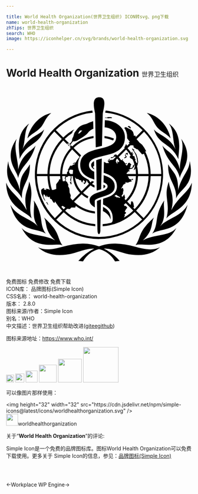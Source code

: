 ```yaml
---

title: World Health Organization(世界卫生组织) ICON转svg、png下载
name: world-health-organization
zhTips: 世界卫生组织
search: WHO
image: https://iconhelper.cn/svg/brands/world-health-organization.svg

---
```


# World Health Organization  <small style="font-size: 60%;font-weight: 100">世界卫生组织</small>

<div id="svg" class="svg-wrap">
<svg role="img" viewBox="0 0 24 24" xmlns="http://www.w3.org/2000/svg"><title>World Health Organization icon</title><path d="M12.0214 1.4122c-1.064 0-.6118 1.5783-.5273 2.0925 0 .025.0857 3.5707.1024 4.3789.1619-.0429.3226-.0822.4761-.119l.3214-.081c.0154-.782.094-4.1658.0964-4.1837.0702-.551.6272-2.0877-.469-2.0877zm-.3118 12.0405c.119-.0405.238-.0762.3452-.1107l.2297-.0714c0-.2274.069-3.372.0809-3.9433a7.2271 7.2271 0 0 0-.732.2107c.0083.4285.0702 3.5719.0762 3.9147zm.3928 1.1926c-.0405.0143-.144.0583-.2095.081-.0655.0226-.1571.0606-.1571.0845 0 .0238.0666 3.6195.0666 3.6992 0 .744.3785.7487.3785 0 0-.0535.0762-3.9159.0762-3.9159s-.0905.0298-.1547.0512zm-.8558-10.1468a5.4953 5.4953 0 0 0-.8332.3392c-.2975.0988-.7141.119-1.151.588a5.8905 5.8905 0 0 0-.3963.5094c-.131.188-.1369.4904-.238.6535-.1381.238-.1048.3701-.1048.3701v.0072a.632.632 0 0 1-.1595.2952.6046.6046 0 0 1-.5546.2213c.1975.0988.476-.0392.476-.0392a3.6433 3.6433 0 0 0-.1047.3927c.2214-.501.425-.6843.488-.7355.0952.0214.2928.013.6594-.1976.4142-.238 1.0367-.6249 1.2129-.87a1.6175 1.6175 0 0 1 .7332-.5535c-.0131-.3773-.0203-.7035-.0274-.9808zM9.4993 6.0637L9.284 6.11l.257-.413.3.0095zm1.2795 8.64c0 .4665.3452.714.6892.9128 0-.0785-.0143-.801-.0143-.8129.0071-.144.1464-.2309.2595-.2845a5.6 5.6 0 0 1 .5463-.2082c.1023-.0358.1892-.0703.2868-.0988.6904-.2083 1.489-.4761 1.489-1.3093 0-.8332-.6844-1.1902-1.4283-1.4438 0 .2678-.013.6594-.019.9296.3166.119.526.275.526.5142 0 .3011-.3213.476-.5486.5618a5.9252 5.9252 0 0 1-.2797.0976c-.1833.0571-.381.119-.5654.1904a2.7126 2.7126 0 0 0-.2797.119c-.3285.1643-.663.406-.6618.832zm4.5753-8.1496c0-.8534-.619-1.8009-2.1365-2.1353a3.6528 3.6528 0 0 0-.463-.0536c0 .1286-.0095.4237-.0095.4237 0 .0929-.0095.4345-.012.5083a2.1424 2.1424 0 0 1 .2917.0404c.882.2107 1.1974.7142 1.1974 1.2165 0 .8105-.6927 1.1164-1.5473 1.3473l-.2821.0738c-.2583.0643-.5237.1262-.7868.1964a10.782 10.782 0 0 0-.2797.0797c-.9438.288-1.7556.7427-1.7556 1.9044 0 1.1617.926 1.5878 1.8294 1.8663q-.0083-.4987-.019-1.0022c-.3988-.1868-.6797-.4332-.6797-.8474 0-.4142.256-.6499.6475-.8332a3.0192 3.0192 0 0 1 .2786-.1083c.225-.0762.476-.1416.7439-.2059l.282-.0678c1.2724-.2976 2.7007-.6963 2.7007-2.4031zm-2.8482 9.5362c.4284.2166.8236.5165.989 1.0843.0726-.9403-.4546-1.3474-.9771-1.6223l-.012.538zM19.5199 5.29c.4595.5475 1.2629.87 1.733 1.4188-.3368-1.6223-1.589-2.947-3.0696-3.2637.7225.544.8784 1.2998 1.3366 1.845zM1.7235 9.4023c1.02-2.2198 2.5423-1.7497 3.1862-3.8647-.357.6487-2.0234.9224-2.7982 2.5852.394-.988.1964-2.4995.863-3.3148-1.9926 1.47-1.144 3.848-1.251 4.5943zm1.8472 5.324c.1833.864-.357 2.1114.5 3.304-.8856-.9926-2.7614-1.245-3.5256-2.7542.9522 3.6898 3.4517 2.928 4.5694 3.729-.9237-1.327-.1679-2.209-1.5438-4.2789zm-.2868 2.315c-.5463-2.0603.4273-2.7745-.3166-4.7503-.0774 1.114-.8201 1.6568-.319 3.6898C1.7639 14.2597.3963 13.6169 0 12.4338c.0274 3.2351 2.6269 3.7148 3.2839 4.6075zm3.992 3.4517c-.7653-1.0594-.238-1.658-2.3923-3.5815.4546.7023-.0143 1.5854 1.4354 2.959-1.4188-.8332-3.3755-.4761-4.3194-1.5962 1.6211 3.103 4.4694 1.8366 5.2763 2.2222zm10.4051-.6225c1.4497-1.3736.9808-2.2615 1.4354-2.959-2.1495 1.9235-1.627 2.5221-2.3923 3.5815.807-.3857 3.6552.8807 5.2751-2.2187-.9427 1.1213-2.8994.763-4.3182 1.5997zm2.2484-1.8437c.8534-1.1903.3166-2.44.4999-3.3041-1.376 2.0698-.6201 2.9518-1.5473 4.2848 1.1236-.801 3.6135-.0416 4.5693-3.729-.763 1.5069-2.6364 1.7592-3.522 2.7519zm-3.435 2.6126a10.617 10.617 0 0 0-2.3508-.3571 5.6834 5.6834 0 0 0-2.1424.3642 5.687 5.687 0 0 0-2.1424-.3642 10.617 10.617 0 0 0-2.3508.357c-1.2938.344-2.4114.6106-3.3862.119.9343.8332 2.0234 1.1249 3.5981.9523 1.3093-.1405 2.3698-.7963 3.6052-.7868h.0488a6.6023 6.6023 0 0 0-2.0377 1.5842l.5952.0798s.6272-1.2605 2.0698-1.589c1.4426.3285 2.0698 1.589 2.0698 1.589l.5951-.0798a6.6213 6.6213 0 0 0-2.0377-1.5758h.0488c1.2355-.0096 2.2936.6463 3.604.7867 1.5748.1702 2.665-.1262 3.5994-.9522-.9748.4868-2.0925.2202-3.3863-.1238zM3.0553 10.0569c-.5333 1.0236-1.3617 1.2581-1.27 3.3767-.45-1.883-1.5188-2.5804-1.5057-3.7813-.7427 3.1303 1.2426 3.5016 1.752 4.8133-.075-1.8794 1.1248-2.259 1.0236-4.4087zm.745-2.4162c-.1856.2595-.3154.3702-.8105.7785a4.0194 4.0194 0 0 0-1.4426 2.353c.0512-1.1473-.6582-2.7958-.1869-3.998-1.8246 2.577.1048 4.1207.1726 5.0538.4737-1.796 1.5616-1.8103 2.2674-4.1873zm18.6511 3.1316A4.0254 4.0254 0 0 0 21.01 8.4192c-.4951-.4083-.6249-.519-.8105-.7785.7058 2.3805 1.7937 2.3912 2.2614 4.1873.0679-.9331 1.9972-2.4769.1714-5.0537.4761 1.202-.232 2.8506-.1809 3.998zm1.5473 1.6663c-.3963 1.1831-1.764 1.8258-2.6483 3.5517.5011-2.0377-.238-2.5805-.319-3.6898-.7439 1.9782.238 2.6888-.3166 4.7503.6582-.9022 3.2577-1.3819 3.2851-4.617zm-3.0506-2.3817c-.1011 2.1496 1.0998 2.5293 1.0236 4.404.5106-1.3093 2.4995-1.683 1.752-4.8134.0143 1.201-1.0545 1.9044-1.5008 3.7754.0833-2.1079-.7451-2.3424-1.2748-3.366zM4.4824 5.296c.4607-.5474.6166-1.3009 1.3379-1.8448-1.4807.3166-2.7376 1.6413-3.0697 3.2636.463-.5546 1.2677-.8772 1.727-1.4247zm14.6126.2476c.644 2.1151 2.1663 1.645 3.1851 3.8648-.106-.7463.7427-3.1244-1.2497-4.5944.6665.8165.469 2.327.8629 3.3148-.7773-1.6687-2.44-1.9424-2.803-2.5911zm-5.1692 1.195a4.9895 4.9895 0 0 0-1.2176-.3273v.2714a4.761 4.761 0 0 1 1.1188.307.7141.7141 0 0 0 .0988-.251zM13.6175 4.12l.081-.0726-.1548-.0655-.407-.0083-.106.0738-.238-.0202v.0583a4.136 4.136 0 0 1 .419.044l.1987-.0178zm-.789 8.778c0-.069-.0917-.1368-.2274-.2011h-.025c0 .056 0 .332-.0084.4666.1679-.075.2607-.156.2607-.2655zM8.1126 7.7205a1.2997 1.2997 0 0 1 .0345-.1488.6891.6891 0 0 1-.1666.0167zm3.8956 11.9738a8.3031 8.3031 0 0 0 .8463-16.5598c0 .0155 0 .0321-.0095.0476-.0167.081-.0322.1535-.044.2178a8.0163 8.0163 0 0 1 4.8359 2.2615l-.9165.9165.0345-.162-.119-.0523-.1643-.0095.0345-.106-.1106-.3749-.2286-.2511-.7141-.3773-.062.0655-.1296.038a2.1424 2.1424 0 0 1 .3785 1.2034v.163l.357.4464-.1666.038.1107.1667-.313.3118-.1262-.238a2.133 2.133 0 0 1-.238.4678l.0702.0642-.9653.9653a3.2917 3.2917 0 0 0-.181-.1607 4.5833 4.5833 0 0 1-.2832.119l.0821.0643-.0488.0488-.119.0631-.0417.119-.0702-.0702-.2035.0679.056.0892.1404-.0369.0916.0072.0072-.05.0702-.0357.0214-.0417.1262-.0357h.0988c.019.0167.0392.0345.057.0524l-.388.369-.0285-.0405-.4.0654-.0892.0893-.0869.0107.2476-.238-.088-.044-.2322.3094.0679-.0071v.119l.0845.0333.0166.119-.1392-.0273-.1452.0261-.3571-.1797-.0286 1.4164c.8332.2785 1.708.6808 1.708 1.7378a1.3093 1.3093 0 0 1-.595 1.1164l-.018.0119-.0261.0179c-.3357.2213-.7665.3404-1.1403.457l-.0107.7403c.5951.2952 1.3152.7249 1.2486 1.9544-.0084.3023-.1262.3856-.2274.413a6.2511 6.2511 0 0 1-1.0712.1702v.2702a6.6499 6.6499 0 0 0 4.1397-1.8282l.964.9641a8.0186 8.0186 0 0 1-11.1049.0226l.9641-.964a6.6451 6.6451 0 0 0 4.0814 1.8031v-.2702a6.3785 6.3785 0 0 1-3.8945-1.7222l.257-.2583.3572.0405.188-.2024.4928.0167.0726-.1702-.0179-.0726a4.999 4.999 0 0 0 2.5102 1.0033v-.2713a4.7526 4.7526 0 0 1-2.7042-1.2403l.9653-.9652a3.4338 3.4338 0 0 0 .782.5249.913.913 0 0 1 .0976-.2536 3.1208 3.1208 0 0 1-.6892-.463l.9677-.9664a1.7687 1.7687 0 0 0 .5166.2868v-.2904a1.4842 1.4842 0 0 1-.319-.1893l.2725-.2725a6.7378 6.7378 0 0 1-.288-.0929l-.1833.1833a1.4759 1.4759 0 0 1-.2309-.344 3.2815 3.2815 0 0 1-.476-.2547 1.8675 1.8675 0 0 1-.9035-1.6401 1.9687 1.9687 0 0 1 .3904-1.2498l-.9617-.9617a4.7502 4.7502 0 0 1 2.5757-1.2664c0-.0928 0-.1845-.006-.2714a5.0204 5.0204 0 0 0-2.76 1.3498l-.1631-.1595a4.504 4.504 0 0 0-.1297.2511l.1023.1036a5.0145 5.0145 0 0 0-1.364 3.3552H5.6096a6.382 6.382 0 0 1 1.7699-4.3253l.4332.4345a.5487.5487 0 0 0 .062 0 .6546.6546 0 0 0 .2463-.0715l-.551-.551a6.488 6.488 0 0 1 .9521-.7594 1.7925 1.7925 0 0 1 .0679-.2 3.2053 3.2053 0 0 1 .2083-.2797 6.6653 6.6653 0 0 0-1.4188 1.0462l-.9641-.964a7.9984 7.9984 0 0 1 4.7729-2.2377 2.1298 2.1298 0 0 1-.012-.0595c-.0118-.0631-.0261-.1333-.0392-.2071a8.3043 8.3043 0 0 0 .8665 16.5622zm1.7985-5.731v-.0071zm4.0206-8.108a8.0056 8.0056 0 0 1 2.2198 5.4561h-1.37a6.626 6.626 0 0 0-.7141-2.9137l.0119-.0238.094.05.0226-.0726-.238-.4273-.2892-.3999-.3428-.2797c-.119-.1452-.238-.2857-.3654-.4213zm-1.7437 1.7462l.3273.0143.0786.094-.0393.1392.4511.2857.0893-.0107.5832.6665.238-.0833a6.3559 6.3559 0 0 1 .5952 2.6042h-1.364a4.9728 4.9728 0 0 0-.1274-1.0378l.063-.0846.0846-.4272-.0643-.4595-.1642-.5284-.381-.557.093.0487.0463-.0464-.3059-.2071-.0202.0678.3059.4369.1726.357.119.3571.0393.238.063.4024-.119.0083s-.132-.2464-.1725-.3476l.0607-.0916-.119-.1666V9.107l-.0834-.1047-.1035.013a2.924 2.924 0 0 0-.119-.2035l.0737.037.019-.0191-.0392-.0857.0893-.05-.0405-.05-.1321.05.0488-.207-.0786-.0453-.0702.1654a5.0752 5.0752 0 0 0-.4963-.6308zm-.2737 3.1981l.2451-.1333.25-.038.0547-.119.1393-.0834.0536-.119.0428-.2012a4.071 4.071 0 0 1 .0548.2155l-.1321.394v.1332l.1916-.2559a4.611 4.611 0 0 1 .0678.7142h-1.1902l-.0274-.1036.1393-.1107.0273-.0666.0607-.0452.162-.0167.0166-.0714zm-1.6378-.9367l.119-.0285v-.0286l-.119-.0821.0416-.2571.1464-.1464a3.2327 3.2327 0 0 1 .2536.3297l-.0512.1583-.1333-.0952-.1012.0273.05.094h.05l-.056.1393-.038-.056zm.5225 4.5313l-.2952-.0833-.088.032-.1667-.1273-.1571-.056c.0774-.0559.1524-.119.225-.176l.238.1713.1857.0976.0916.0917zm-.15-5.2633l.9653-.9653a4.8121 4.8121 0 0 1 .5951.8023l-.119.0333.006.2154.357.2286a4.6657 4.6657 0 0 1 .2262.6094l-.0631.0928-.131.0833-.032.2-.0893.05-.075.088-.075-.0273h-.1333l.0774-.1048.0559-.2725.088-.0548-.2487-.2559-.194.0655-.044.182-.119.1322-.1274-.1048-.0452-.1118.0726-.0453.0404.0738.0595-.0226-.0261-.119h-.0845l-.006.05-.056.0107-.3035-.3559-.1023-.0774.0393-.0428.0904-.031-.0833-.0333s-.106.0238-.119.0238l.0607.0762h-.1524a3.2982 3.2982 0 0 0-.3047-.3928zm.4916 5.136l-.131-.131.1-.1298.1262-.257-.0488-.0715.0833-.1904-.0095-.1714-.05-.1773-.119-.0417-.044.1-.0715-.019a3.235 3.235 0 0 0 .2857-.4988l.119-.0523.069-.0929.0334.0381.0833-.1-.0666-.0833.0607-.0167.1118.0453h.2107l.1274-.0667.3332-.088-.063-.1107-.0215-.1345.1786.0785.0666-.0393-.0333-.138-.2154.0869-.238-.05-.1834-.375h1.0439a4.7514 4.7514 0 0 1-1.3176 3.1042l-.1429-.144.062-.1917-.112-.4225zm.1845 2.6625l.1285-.2762-.05-.119.1893-.1666v-.1l-.1619-.1012.1333-.2654.2-.2618-.2-.2155h-.15l-.0928-.1511a7.5411 7.5411 0 0 0 .238-.206l.9654.9653a6.4725 6.4725 0 0 1-1.1998.8987zm1.2045-1.2736l.1071-.119-.1011-.5285-.069-.0273.0428-.0893-.2285-.0714-.044.188-.0227.238-.0476.0441-.4166-.4166a5.0192 5.0192 0 0 0 1.3973-3.2934h1.3653a6.3737 6.3737 0 0 1-1.7973 4.2587zm.3761.375a6.6463 6.6463 0 0 0 1.877-4.4492h1.364a8.008 8.008 0 0 1-2.2757 5.4144zm-8.2126-1.3224a5.1601 5.1601 0 0 1-.2833-.319l.0417-.3452-.144-.3308-.0358-.5178-.1618-.3142.0333-.1952-.1952-.375-.1702-.0856.069-.1988-.0702-.1571.0702-.1798h.1869l.0654-.1083h.319l.0488.094-.0595.3298-.038.0559.119.2607-.0786.0428-.0548-.069-.0238.0262.0548.1547.094.181h.044l.031-.1762-.0452-.0596v-.1095l-.0143-.2261.0595-.3975-.0643-.1072h.2286a3.3898 3.3898 0 0 0 .939 2.1627zm-.9046-2.6673l-.1286.2023h-.2213l-.0179-.013a4.849 4.849 0 0 1-.069-.6488h.4106l-.0988.3285zm.4487-.9368l.025-.2713.1619-.094.2892.0511.044.0524a3.2136 3.2136 0 0 0-.044.469h-.3273zm1.389 1.02l.0679-.0344.1702.1345-.0774.063.2012.1334-.0048-.1429.1071-.1773.1119.119.119.1643-.219.0452.094.188.144-.0761-.0142-.0595.1071-.0727.063-.2975a1.7746 1.7746 0 0 0 .3131.476l-.964.9642a3.1196 3.1196 0 0 1-.8451-1.8116l.1975.2107h.1857zm-.9926-3.9825l.964.9653a3.441 3.441 0 0 0-.5117.7368h-.0667l-.1357.0416h-.0476l-.144.1345.182-.038.1643-.0417-.0285.063-.144.0882h-.0726l-.212.1618-.2046-.0166-.2964.5522.0583.1107-.1607.1786-.025.238h-.6046a4.7514 4.7514 0 0 1 1.2855-3.1744zM7.283 15.4202l.3059.1797.063.0428-.2213.2214q-.1548-.1607-.3-.332zm-.306-3.8386c0 .1321.0168.2643.031.394l-.1666.038-.0345.1691-.3476.4428.0084.6082-.3571.119h-.1952a6.3654 6.3654 0 0 1-.3047-1.7723zm-1.3473 1.764l-.0797-.0155-.075-.0845-.3833-.0333.119.1606-.357-.0666.0928-.0857-.0869-.0857-.2559.1119-.0916.169.0357.3892.2952.6999.1416.2213.081.0298-.2226-.4225-.0488-.2155.05-.0523-.031-.119.1345.0178.206.3118.0511.0203v-.2274l.0833.0488.0179.119.2166.0572.0905-.0643.031.0214v.1655l.0951.119.119.0262.2524.4273.1535.0428.0476-.2a6.7034 6.7034 0 0 0 .9403 1.2141l-.964.9641a8.0127 8.0127 0 0 1-2.3115-5.4287h1.3652a6.6451 6.6451 0 0 0 .288 1.764zm.5952-7.514l.964.964a6.6546 6.6546 0 0 0-1.8496 4.5158h-1.364A8.008 8.008 0 0 1 6.219 5.8316zm9.879-.4975l-.0822-.1333-.1785-.0893-.1393.106.1786.0951.1916.1464zm-.8344 3.8504v.1047l.238-.0702.0726-.144-.163-.2143.0869-.1309.2202.1571.0404-.0321-.044-.031-.05-.0952.0905-.0523-.0881-.119-.2071.1047-.069.1297-.0417.113.0916.1536-.0333.0714zm-9.8671 6.1202l.0179-.0619-.119-.2666-.1453-.0536zm5.5798-5.1276c0 .2286.1393.3904.3928.5297v-.1024l-.1595-.1594.0845-.1536.069-.019c0-.2666-.0106-.5654-.0118-.6082h-.012c-.2356.1309-.363.288-.363.513Z"/></svg>
</div>
<detail full-name='world-health-organization'></detail>

<div class="detail-page">
<p>
<span><span class="badge-success badge">免费图标</span> <span class="badge-success badge">免费修改</span>  <span class="badge-success badge">免费下载</span> </span>
<br/>
<span>
ICON库：
<span class="badge-secondary badge">品牌图标(Simple Icon)</span> 
</span>
<br/>
<span>
CSS名称：
<span class="badge-secondary badge">world-health-organization</span> 
</span>

<br/>
<span>
版本：
<span class="badge-secondary badge">2.8.0</span> 
</span>
<br/>
<span>图标来源/作者：<span class="badge-light badge">Simple Icon</span></span> 
<br/>
<span>别名：<span class="badge-light badge">WHO</span></span><br/><span class="zh-detail">中文描述：<span class="badge-primary badge">世界卫生组织</span><span class="help-link"><span>帮助改进</span>(<a href="https://gitee.com/liuwave/icon-helper/edit/master/json/brands/world-health-organization.json" target="_blank" rel="noopener noreferrer">gitee</a><a href="https://github.com/liuwave/icon-helper/edit/master/json/brands/world-health-organization.json" target="_blank" rel="noopener noreferrer">github</a></span>)</span><br/>
</p>
</div><div class="description description alert alert-light"><p>图标来源地址：<a href="https://www.who.int/" target="_blank" rel="noopener noreferrer">https://www.who.int/</a></p></div>
<div class="alert alert-dark">
<img height="21" width="21" src="https://cdn.jsdelivr.net/npm/simple-icons@latest/icons/worldhealthorganization.svg" />
<img height="24" width="24" src="https://cdn.jsdelivr.net/npm/simple-icons@latest/icons/worldhealthorganization.svg" />
<img height="32" width="32" src="https://cdn.jsdelivr.net/npm/simple-icons@latest/icons/worldhealthorganization.svg" />
<img height="48" width="48" src="https://cdn.jsdelivr.net/npm/simple-icons@latest/icons/worldhealthorganization.svg" />
<img height="64" width="64" src="https://cdn.jsdelivr.net/npm/simple-icons@latest/icons/worldhealthorganization.svg" />
<img height="96" width="96" src="https://cdn.jsdelivr.net/npm/simple-icons@latest/icons/worldhealthorganization.svg" />

</div>
<div>
  <p>可以像图片那样使用：    
  </p>
  <div class="alert alert-primary" style="font-size: 14px">
    &lt;img height="32" width="32" src="https://cdn.jsdelivr.net/npm/simple-icons@latest/icons/worldhealthorganization.svg" /&gt;
    <copy-btn content='<img height="32" width="32" src="https://cdn.jsdelivr.net/npm/simple-icons@latest/icons/worldhealthorganization.svg" />'></copy-btn>
  </div>
  <div class="alert alert-secondary">
    <img height="32" width="32" src="https://cdn.jsdelivr.net/npm/simple-icons@latest/icons/worldhealthorganization.svg" />worldhealthorganization
    <copy-btn content="worldhealthorganization" btn-title="复制图标名称"></copy-btn>
  </div>
</div>
<div class="icon-detail__container">
<p>关于“<b>World Health Organization</b>”的评论:</p>
</div>
<Vssue title="关于“World Health Organization”的评论" />
<div><p>Simple Icon是一个免费的品牌图标库。图标World Health Organization可以免费下载使用。更多关于  Simple Icon的信息，参见：<a target="_blank" href="https://iconhelper.cn/brands.html">品牌图标(Simple Icon)</a>
</p></div>


<div style="padding:2rem 0 " class="page-nav"><p class="inner"><span class="prev">←<router-link to="/icon/workplace.html">Workplace</router-link></span> <span class="next"><router-link to="/icon/wp-engine.html">WP Engine</router-link>→</span></p></div>
